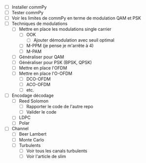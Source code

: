 - [ ] Installer commPy
- [ ] Tester commPy
- [ ] Voir les limites de commPy en terme de modulation QAM et PSK
- [ ] Techniques de modulations
    - [ ] Mettre en place les modulations single carrier
        - [ ] OOK
            - [ ] Ajouter démodulation avec seuil optimal
        - [ ] M-PPM (je pense je m'arrête à 4)
        - [ ] M-PAM
    - [ ] Généraliser pour QAM
    - [ ] Généraliser pour PSK (BPSK, QPSK)
    - [ ] Mettre en place l'OFDM
    - [ ] Mettre en place l'O-OFDM
        - [ ] DCO-OFDM
        - [ ] ACO-OFDM
        - [ ] etc. 
- [ ] Encodage décodage
    - [ ] Reed Solomon
        - [ ] Rapporter le code de l'autre repo 
        - [ ] Valider le code
    - [ ] LDPC
    - [ ] Polar
- [ ] Channel
    - [ ] Beer Lambert
    - [ ] Monte Carlo
    - [ ] Turbulents
        - [ ] Voir tous les canals turbulents 
        - [ ] Voir l'article de slim